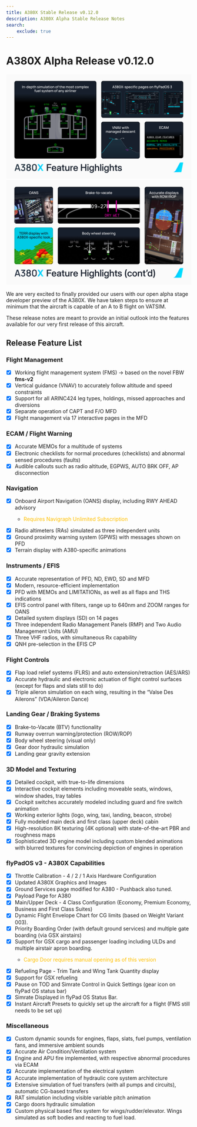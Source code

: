 ```yaml
---
title: A380X Stable Release v0.12.0
description: A380X Alpha Stable Release Notes
search:
    exclude: true
---
```


[//]: # (<link rel="stylesheet" href="../../stylesheets/toc-tables.css">)

# A380X Alpha Release v0.12.0

![a380x-release-card-1.png](../assets/A380X_Feature_Highlights.png)
![a380x-release-card-2.png](../assets/A380X_Feature_Highlights_contd.png)

We are very excited to finally provided our users with our open alpha stage developer preview of the A380X. We have taken steps to ensure at minimum that the aircraft is
capable of an A to B flight on VATSIM.

These release notes are meant to provide an initial outlook into the features available for our very first release of this aircraft.

## Release Feature List

### Flight Management

- [x] Working flight management system (FMS) -> based on the novel FBW **fms-v2**
- [x] Vertical guidance (VNAV) to accurately follow altitude and speed constraints
- [x] Support for all ARINC424 leg types, holdings, missed approaches and diversions
- [x] Separate operation of CAPT and F/O MFD
- [x] Flight management via 17 interactive pages in the MFD

### ECAM / Flight Warning

- [x] Accurate MEMOs for a multitude of systems
- [x] Electronic checklists for normal procedures (checklists) and abnormal sensed procedures (faults)
- [x] Audible callouts such as radio altitude, EGPWS, AUTO BRK OFF, AP disconnection

### Navigation

- [x] Onboard Airport Navigation (OANS) display, including RWY AHEAD advisory
    - <p style="color:#FFBF00;">Requires Navigraph Unlimited Subscription</p>
- [x] Radio altimeters (RAs) simulated as three independent units
- [x] Ground proximity warning system (GPWS) with messages shown on PFD
- [x] Terrain display with A380-specific animations

### Instruments / EFIS

- [x] Accurate representation of PFD, ND, EWD, SD and MFD
- [x] Modern, resource-efficient implementation
- [x] PFD with MEMOs and LIMITATIONs, as well as all flaps and THS indications
- [x] EFIS control panel with filters, range up to 640nm and ZOOM ranges for OANS
- [x] Detailed system displays (SD) on 14 pages
- [x] Three independent Radio Management Panels (RMP) and Two Audio Management Units (AMU)
- [x] Three VHF radios, with simultaneous Rx capability
- [x] QNH pre-selection in the EFIS CP

### Flight Controls

- [x] Flap load relief systems (FLRS) and auto extension/retraction (AES/ARS)
- [x] Accurate hydraulic and electronic actuation of flight control surfaces (except for flaps and slats still to do)
- [x] Triple aileron simulation on each wing, resulting in the “Valse Des Ailerons” (VDA/Aileron Dance)

### Landing Gear / Braking Systems

- [x] Brake-to-Vacate (BTV) functionality
- [x] Runway overrun warning/protection (ROW/ROP)
- [x] Body wheel steering (visual only)
- [x] Gear door hydraulic simulation
- [x] Landing gear gravity extension

### 3D Model and Texturing

- [x] Detailed cockpit, with true-to-life dimensions
- [x] Interactive cockpit elements including moveable seats, windows, window shades, tray tables
- [x] Cockpit switches accurately modeled including guard and fire switch animation
- [x] Working exterior lights (logo, wing, taxi, landing, beacon, strobe)
- [x] Fully modeled main deck and first class (upper deck) cabin
- [x] High-resolution 8K texturing (4K optional) with state-of-the-art PBR and roughness maps
- [x] Sophisticated 3D engine model including custom blended animations with blurred textures for convincing
depiction of engines in operation

### flyPadOS v3 - A380X Capabilities

- [x] Throttle Calibration - 4 / 2 / 1 Axis Hardware Configuration
- [x] Updated A380X Graphics and Images
- [x] Ground Services page modified for A380 - Pushback also tuned. 
- [x] Payload Page for A380
- [x] Main/Upper Deck - 4 Class Configuration (Economy, Premium Economy, Business and First Class Suites)
- [x] Dynamic Flight Envelope Chart for CG limits (based on Weight Variant 003). 
- [x] Priority Boarding Order (with default ground services) and multiple gate boarding (via GSX airstairs)
- [x] Support for GSX cargo and passenger loading including ULDs and multiple airstair apron boarding.
    - <p style="color:#FFBF00;">Cargo Door requires manual opening as of this version</p>
- [x] Refueling Page - Trim Tank and Wing Tank Quantity display
- [x] Support for GSX refueling
- [x] Pause on TOD and Simrate Control in Quick Settings (gear icon on flyPad OS status bar)
- [x] Simrate Displayed in flyPad OS Status Bar.
- [x] Instant Aircraft Presets to quickly set up the aircraft for a flight (FMS still needs to be set up) 

### Miscellaneous

- [x] Custom dynamic sounds for engines, flaps, slats, fuel pumps, ventilation fans, and immersive ambient sounds
- [x] Accurate Air Condition/Ventilation system
- [x] Engine and APU fire implemented, with respective abnormal procedures via ECAM
- [x] Accurate implementation of the electrical system
- [x] Accurate implementation of hydraulic core system architecture
- [x] Extensive simulation of fuel transfers (with all pumps and circuits), automatic CG-based transfers
- [x] RAT simulation including visible variable pitch animation
- [x] Cargo doors hydraulic simulation
- [x] Custom physical based flex system for wings/rudder/elevator. Wings simulated as soft bodies and reacting to fuel load.
